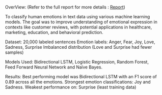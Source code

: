 OverView: (Refer to the full report for more details : [Report](<NLP -project report.pdf>))

To classify human emotions in text data using various machine learning models. The goal was to improve understanding of emotional expression in contexts like customer reviews, with potential applications in healthcare, marketing, education, and behavioral prediction.

Dataset:
20,000 labeled sentences
Emotion labels: Anger, Fear, Joy, Love, Sadness, Surprise
Imbalanced distribution (Love and Surprise had fewer samples)

Models Used:
Bidirectional LSTM, Logistic Regression, Random Forest, Feed Forward Neural Network and Naïve Bayes.

Results:
Best performing model was Bidirectional LSTM with an F1 score of 0.89 across all the emotions. Strongest emotion classifications: Joy and Sadness. Weakest performance on: Surprise (least training data)
